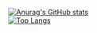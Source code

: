 [![Anurag's GitHub stats](https://github-readme-stats.vercel.app/api?username=efojug&count_private=true&show_icons=true&include_all_commits=true&theme=vue)](https://github.com/anuraghazra/github-readme-stats)  
[![Top Langs](https://github-readme-stats.vercel.app/api/top-langs/?username=efojug&hide_title=true&layout=compact)](https://github.com/anuraghazra/github-readme-stats)
